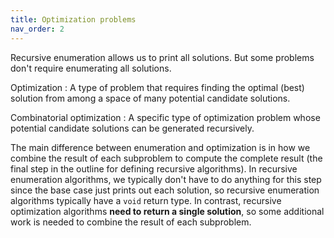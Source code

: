 ```yaml
---
title: Optimization problems
nav_order: 2
---
```


Recursive enumeration allows us to print all solutions. But some problems don't require enumerating all solutions.

Optimization
: A type of problem that requires finding the optimal (best) solution from among a space of many potential candidate solutions.

Combinatorial optimization
: A specific type of optimization problem whose potential candidate solutions can be generated recursively.

The main difference between enumeration and optimization is in how we combine the result of each subproblem to compute the complete result (the final step in the outline for defining recursive algorithms). In recursive enumeration algorithms, we typically don't have to do anything for this step since the base case just prints out each solution, so recursive enumeration algorithms typically have a `void` return type. In contrast, recursive optimization algorithms **need to return a single solution**, so some additional work is needed to combine the result of each subproblem.
